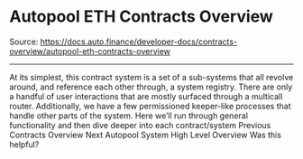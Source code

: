 # Autopool ETH Contracts Overview

Source: https://docs.auto.finance/developer-docs/contracts-overview/autopool-eth-contracts-overview

---

At its simplest, this contract system is a set of a sub-systems that all revolve around, and reference each other through, a system registry. There are only a handful of user interactions that are mostly surfaced through a multicall router. Additionally, we have a few permissioned keeper-like processes that handle other parts of the system. Here we’ll run through general functionality and then dive deeper into each contract/system
Previous
Contracts Overview
Next
Autopool System High Level Overview
Was this helpful?